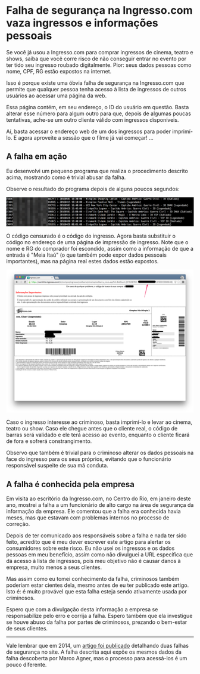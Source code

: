# Falha de segurança na Ingresso.com vaza ingressos e informações pessoais

Se você já usou a Ingresso.com para comprar ingressos de cinema, teatro e shows, saiba que você corre risco de não conseguir entrar no evento por ter tido seu ingresso roubado digitalmente. Pior: seus dados pessoas como nome, CPF, RG estão expostos na internet.

Isso é porque existe uma óbvia falha de segurança na Ingresso.com que permite que qualquer pessoa tenha acesso à lista de ingressos de outros usuários ao acessar uma página da web.

Essa página contém, em seu endereço, o ID do usuário em questão. Basta alterar esse número para algum outro para que, depois de algumas poucas tentativas, ache-se um outro cliente válido com ingressos disponíveis.

Aí, basta acessar o endereço web de um dos ingressos para poder imprimí-lo. E agora aproveite a sessão que o filme já vai começar! ...



## A falha em ação

Eu desenvolvi um pequeno programa que realiza o procedimento descrito acima, mostrando como é trivial abusar da falha.

Observe o resultado do programa depois de alguns poucos segundos:

![](/img/posts/poc.png)

O código censurado é o código do ingresso. Agora basta substituir o código no endereço de uma página de impressão de ingresso. Note que o nome e RG do comprador foi escondido, assim como a informação de que a entrada é "Meia Itaú" (o que também pode expor dados pessoais importantes), mas na página real estes dados estão expostos.

![](/img/posts/ingresso1.png)

Caso o ingresso interesse ao criminoso, basta imprimí-lo e levar ao cinema, teatro ou show. Caso ele chegue antes que o cliente real, o código de barras será validado e ele terá acesso ao evento, enquanto o cliente ficará de fora e sofrerá constrangimento.

Observo que também é trivial para o criminoso alterar os dados pessoais na face do ingresso para os seus próprios, evitando que o funcionário responsável suspeite de sua má conduta.


## A falha é conhecida pela empresa


Em visita ao escritório da Ingresso.com, no Centro do Rio, em janeiro deste ano, mostrei a falha a um funcionário de alto cargo na área de segurança da informação da empresa. Ele comentou que a falha era conhecida havia meses, mas que estavam com problemas internos no processo de correção.

Depois de ter comunicado aos responsáveis sobre a falha e nada ter sido feito, acredito que é meu dever escrever este artigo para alertar os consumidores sobre este risco. Eu não usei os ingressos e os dados pessoas em meu benefício, assim como não divulguei a URL específica que dá acesso à lista de ingressos, pois meu objetivo não é causar danos à empresa, muito menos a seus clientes. 

Mas assim como eu tomei conhecimento da falha, criminosos também poderiam estar cientes dela, mesmo antes de eu ter publicado este artigo. Isto é: é muito provável que esta falha esteja sendo ativamente usada por criminosos.

Espero que com a divulgação desta informação a empresa se responsabilize pelo erro e corrija a falha. Espero também que ela investigue se houve abuso da falha por partes de criminosos, prezando o bem-estar de seus clientes.

---

Vale lembrar que em 2014, um [artigo foi publicado](http://agner.io/ingresso-com-como-nao-lidar-com-seguranca-da-informacao.html) detalhando duas falhas de segurança no site. A falha descrita aqui expõe os mesmos dados da falha descoberta por Marco Agner, mas o processo para acessá-los é um pouco diferente.